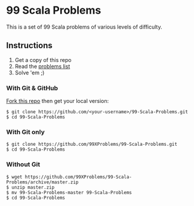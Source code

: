 # 99 Scala Problems

This is a set of 99 Scala problems of various levels of difficulty.

## Instructions

1. Get a copy of this repo
2. Read the [problems list][problems-ko]
3. Solve 'em ;)

[problems-ko]: https://github.com/99XProblems/99-Scala-Problems/blob/master/docs/problems.ko.md

### With Git & GitHub

[Fork this repo][fork] then get your local version:

    $ git clone https://github.com/<your-username>/99-Scala-Problems.git
    $ cd 99-Scala-Problems

[fork]: https://github.com/99XProblems/99-Scala-Problems/fork

### With Git only

    $ git clone https://github.com/99XProblems/99-Scala-Problems.git
    $ cd 99-Scala-Problems

### Without Git

    $ wget https://github.com/99XProblems/99-Scala-Problems/archive/master.zip
    $ unzip master.zip
    $ mv 99-Scala-Problems-master 99-Scala-Problems
    $ cd 99-Scala-Problems
